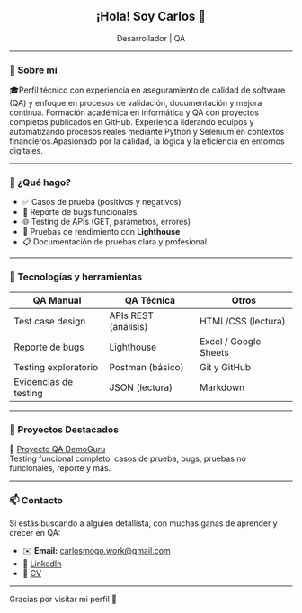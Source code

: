 <h2 align="center">¡Hola! Soy Carlos 👋</h2>

<p align="center">
 Desarrollador | QA 
</p>

---

### 💼 Sobre mí

🎓Perfil técnico con experiencia en aseguramiento de calidad de software (QA) y enfoque en procesos de
validación, documentación y mejora continua. Formación académica en informática y QA con proyectos
completos publicados en GitHub. Experiencia liderando equipos y automatizando procesos reales mediante
Python y Selenium en contextos financieros.Apasionado por la calidad, la lógica y la eficiencia en entornos
digitales.

---

### 🧪 ¿Qué hago?

- ✅ Casos de prueba (positivos y negativos)
- 🐞 Reporte de bugs funcionales
- 🌐 Testing de APIs (GET, parámetros, errores)
- 🚦 Pruebas de rendimiento con **Lighthouse**
- 📋 Documentación de pruebas clara y profesional

---

### 🧰 Tecnologías y herramientas

| QA Manual | QA Técnica | Otros |
|-----------|------------|-------|
| Test case design | APIs REST (análisis) | HTML/CSS (lectura) |
| Reporte de bugs | Lighthouse | Excel / Google Sheets |
| Testing exploratorio | Postman (básico) | Git y GitHub |
| Evidencias de testing | JSON (lectura) | Markdown |

---

### 📂 Proyectos Destacados

🔹 [Proyecto QA DemoGuru](https://github.com/Mogo943/qa-project-demo-guru)  
Testing funcional completo: casos de prueba, bugs, pruebas no funcionales, reporte y más.  

---

### 📫 Contacto

Si estás buscando a alguien detallista, con muchas ganas de aprender y crecer en QA:
- ✉️ **Email:** carlosmogo.work@gmail.com 
- 💼 [LinkedIn](https://www.linkedin.com/in/carlosmogollon-it/)
- 📁 [CV](https://docs.google.com/document/d/1rw3D5pq7pal-bcti06H1H_Bje7hV0I7_tuozQH1Zz1I/edit?usp=sharing)

---

Gracias por visitar mi perfil 💙
